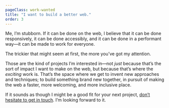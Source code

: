 ```yaml
---
pageClass: work-wanted
title: "I want to build a better web."
order: 3
---
```

<div class="copy">
  
Me, I’m stubborn. If it can be done on the web, I believe that it can be done responsively, it can be done accessibly, and it can be done in a performant way—it can be made to work for everyone. 

The trickier that might seem at first, the more you’ve got my attention.

Those are the kind of projects I’m interested in—not _just_ because that’s the sort of impact I want to make on the web, but because that’s where the _exciting_ work is. That’s the space where we get to invent new approaches and techniques; to build something brand new together, in pursuit of making the web a faster, more welcoming, and more inclusive place.

If it sounds as though I might be a good fit for your next project, [don’t hesitate to get in touch](mailto:mat@matmarquis.com). I’m looking forward to it.
</div>
